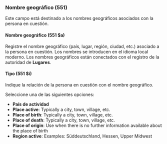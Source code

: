 ### Nombre geográfico (551)
Este campo está destinado a los nombres geográficos asociados con la persona en cuestión.

#### Nombre geográfico (551 $a)
Registre el nombre geográfico (país, lugar, región, ciudad, etc.) asociado a la persona en cuestión. Los nombres se introducen en el idioma local moderno. Los nombres geográficos están conectados con el registro de la autoridad de **Lugares**.

#### Tipo (551 $i)
Indique la relación de la persona en cuestión con el nombre geográfico.

Seleccione una de las siguientes opciones:
- **País de actividad**
- **Place active**: Typically a city, town, village, etc.
- **Place of birth**: Typically a city, town, village, etc.
- **Place of death**: Typically a city, town, village, etc.
- **Place of origin**: Use when there is no further information available about the place of birth
- **Region active**: Examples: Süddeutschland, Hessen, Upper Midwest
